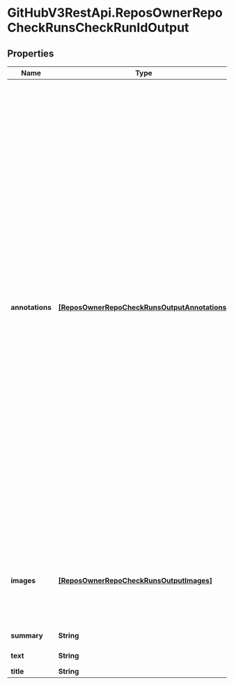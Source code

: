 # GitHubV3RestApi.ReposOwnerRepoCheckRunsCheckRunIdOutput

## Properties

Name | Type | Description | Notes
------------ | ------------- | ------------- | -------------
**annotations** | [**[ReposOwnerRepoCheckRunsOutputAnnotations]**](ReposOwnerRepoCheckRunsOutputAnnotations.md) | Adds information from your analysis to specific lines of code. Annotations are visible in GitHub&#39;s pull request UI. Annotations are visible in GitHub&#39;s pull request UI. The Checks API limits the number of annotations to a maximum of 50 per API request. To create more than 50 annotations, you have to make multiple requests to the [Update a check run](https://developer.github.com/v3/checks/runs/#update-a-check-run) endpoint. Each time you update the check run, annotations are appended to the list of annotations that already exist for the check run. For details about annotations in the UI, see \&quot;[About status checks](https://help.github.com/articles/about-status-checks#checks)\&quot;. See the [&#x60;annotations&#x60; object](https://developer.github.com/v3/checks/runs/#annotations-object-1) description for details. | [optional] 
**images** | [**[ReposOwnerRepoCheckRunsOutputImages]**](ReposOwnerRepoCheckRunsOutputImages.md) | Adds images to the output displayed in the GitHub pull request UI. See the [&#x60;images&#x60; object](https://developer.github.com/v3/checks/runs/#annotations-object-1) description for details. | [optional] 
**summary** | **String** | Can contain Markdown. | 
**text** | **String** | Can contain Markdown. | [optional] 
**title** | **String** | **Required**. | [optional] 


